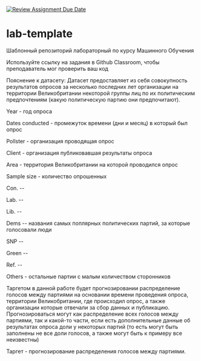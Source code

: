 [![Review Assignment Due Date](https://classroom.github.com/assets/deadline-readme-button-22041afd0340ce965d47ae6ef1cefeee28c7c493a6346c4f15d667ab976d596c.svg)](https://classroom.github.com/a/KpnMsF5i)
# lab-template

Шаблонный репозиторий лабораторный по курсу Машинного Обучения

Используйте ссылку на задания в Github Classroom, чтобы преподаватель мог проверить ваш код

Пояснение к датасету:
Датасет предоставляет из себя совокупность результатов опросов за несколько последних лет организации на территории Великобритании некоторой группы лиц по их политическим предпочтениям (какую политическую партию они предпочитают).

Year - год опроса

Dates conducted - промежуток времени (дни и месяц) в который был опрос

Pollster - организация проводящая опрос

Client - организация публиковавшая результаты опроса

Area - территория Великобритании на которой проводился опрос

Sample size - количество опрошенных

Con.   --

Lab.   --

Lib.   --

Dems   --   названия самых поплярных политических партий, за которые голосовали люди

SNP    --

Green  --

Ref.   --

Others - остальные партии с малым количеством сторонников

Таргетом в данной работе будет прогнозировании распределение голосов между партиями на основании времени проведения опроса, территории Великобритании, где происходил опрос, а также организации которые отвечали за сбор данных и публикацию. Прогнозироваться могут как распределение всех голосов между партиями, так и какой-то части, если есть дополнительные данные об результатах опроса доли у некоторых партий (то есть могут быть заполнены не все доли голосов, а также могут быть к примеру все неизвестны)

Таргет - прогнозирование распределения голосов между партиями.

